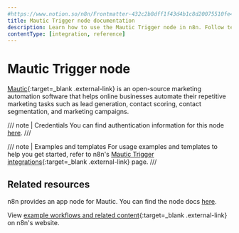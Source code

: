 ```yaml
---
#https://www.notion.so/n8n/Frontmatter-432c2b8dff1f43d4b1c8d20075510fe4
title: Mautic Trigger node documentation
description: Learn how to use the Mautic Trigger node in n8n. Follow technical documentation to integrate Mautic Trigger node into your workflows.
contentType: [integration, reference]
---
```


# Mautic Trigger node

[Mautic](https://www.mautic.org/){:target=_blank .external-link} is an open-source marketing automation software that helps online businesses automate their repetitive marketing tasks such as lead generation, contact scoring, contact segmentation, and marketing campaigns.

/// note | Credentials
You can find authentication information for this node [here](/integrations/builtin/credentials/mautic/).
///

///  note  | Examples and templates
For usage examples and templates to help you get started, refer to n8n's [Mautic Trigger integrations](https://n8n.io/integrations/mautic-trigger/){:target=_blank .external-link} page.
///

## Related resources

n8n provides an app node for Mautic. You can find the node docs [here](/integrations/builtin/app-nodes/n8n-nodes-base.mautic/).

View [example workflows and related content](https://n8n.io/integrations/mautic/){:target=_blank .external-link} on n8n's website.


